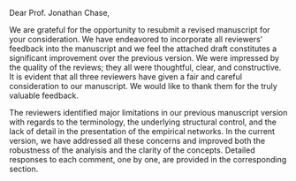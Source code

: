 Dear Prof. Jonathan Chase, 

We are grateful for the opportunity to resubmit a revised manuscript for your consideration. 
We have endeavored to incorporate all reviewers' feedback into the manuscript and we feel the attached draft constitutes a significant improvement over the previous version. 
We were impressed by the quality of the reviews; they all were thoughtful, clear, and constructive. 
It is evident that all three reviewers have given a fair and careful consideration to our manuscript. 
We would like to thank them for the truly valuable feedback. 

The reviewers identified major limitations in our previous manuscript version with regards to the terminology, the underlying  structural control, and the lack of detail in the presentation of the empirical networks. 
In the current version, we have addressed all these concerns and improved both the robustness of the analyisis and the clarity of the concepts. 
Detailed responses to each comment, one by one, are provided in the corresponding section. 
